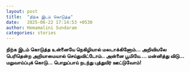 ```yaml
---
layout: post
title:  "நிற்க இடம் கொடுத்த"
date:   2025-06-22 17:14:53 +0530
author: Hemamalini Sundaram
categories: stories
---
```


**நிற்க இடம் கொடுத்த உன்னையே நெகிழியால் மலடாக்கினோம்\... அறிவியலே பெரிதென்ற
அறியாமையால் செய்துவிட்டோம்.. அன்னை பூமியே\.... மன்னித்து விடு\... மறுவாய்ப்புக்
கொடு\... பொறுப்பாய் நடந்து புத்துயிர் ஊட்டுவோம்!**
